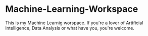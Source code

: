# Machine-Learning-Workspace

This is my Machine Learnig worspace.
If you're a lover of Artificial Intelligence, Data Analysis or what have you, you're welcome.
